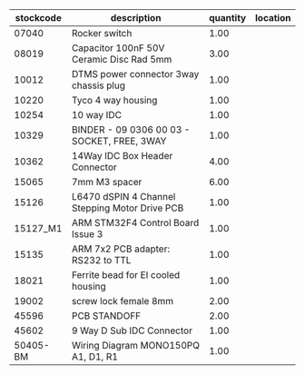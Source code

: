 |stockcode|description|quantity|location|
|---------|-----------|--------|--------|
|07040|Rocker switch|1.00||
|08019|Capacitor 100nF 50V Ceramic Disc Rad 5mm|3.00||
|10012|DTMS power connector 3way chassis plug|1.00||
|10220|Tyco 4 way housing|1.00||
|10254|10 way IDC|1.00||
|10329|BINDER - 09 0306 00 03 - SOCKET, FREE, 3WAY|1.00||
|10362|14Way IDC Box Header Connector|4.00||
|15065|7mm M3 spacer|6.00||
|15126|L6470 dSPIN 4 Channel Stepping Motor Drive PCB|1.00||
|15127_M1|ARM STM32F4 Control Board Issue 3|1.00||
|15135|ARM 7x2 PCB adapter: RS232 to TTL|1.00||
|18021|Ferrite bead for EI cooled housing|1.00||
|19002|screw lock female 8mm|2.00||
|45596|PCB STANDOFF|2.00||
|45602|9 Way D Sub IDC Connector|1.00||
|50405-BM|Wiring Diagram MONO150PQ A1, D1, R1|1.00||
